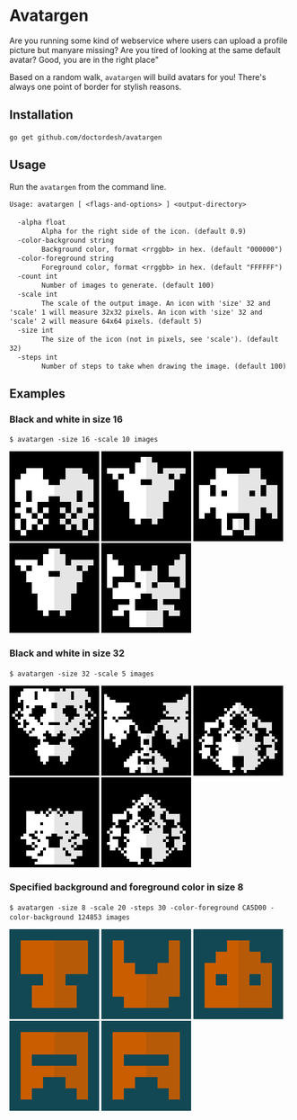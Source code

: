 # Avatargen

Are you running some kind of webservice where users can upload a profile picture but manyare missing? Are you tired of looking at the same default avatar? Good, you are in the right place"

Based on a random walk, `avatargen` will build avatars for you! There's always one point of border for stylish reasons. 

## Installation

`go get github.com/doctordesh/avatargen`

## Usage

Run the `avatargen` from the command line.

```
Usage: avatargen [ <flags-and-options> ] <output-directory>

  -alpha float
    	Alpha for the right side of the icon. (default 0.9)
  -color-background string
    	Background color, format <rrggbb> in hex. (default "000000")
  -color-foreground string
    	Foreground color, format <rrggbb> in hex. (default "FFFFFF")
  -count int
    	Number of images to generate. (default 100)
  -scale int
    	The scale of the output image. An icon with 'size' 32 and 'scale' 1 will measure 32x32 pixels. An icon with 'size' 32 and 'scale' 2 will measure 64x64 pixels. (default 5)
  -size int
    	The size of the icon (not in pixels, see 'scale'). (default 32)
  -steps int
    	Number of steps to take when drawing the image. (default 100)
```

## Examples

### Black and white in size 16

`$ avatargen -size 16 -scale 10 images`

![alt text](./doc/example-16-1.png)
![alt text](./doc/example-16-4.png)
![alt text](./doc/example-16-6.png)
![alt text](./doc/example-16-7.png)
![alt text](./doc/example-16-8.png)

### Black and white in size 32

`$ avatargen -size 32 -scale 5 images`

![alt text](./doc/example-32-1.png)
![alt text](./doc/example-32-3.png)
![alt text](./doc/example-32-5.png)
![alt text](./doc/example-32-6.png)
![alt text](./doc/example-32-8.png)

### Specified background and foreground color in size 8

`$ avatargen -size 8 -scale 20 -steps 30 -color-foreground CA5D00 -color-background 124853 images`

![alt text](./doc/example-8-1.png)
![alt text](./doc/example-8-3.png)
![alt text](./doc/example-8-4.png)
![alt text](./doc/example-8-5.png)
![alt text](./doc/example-8-6.png)


